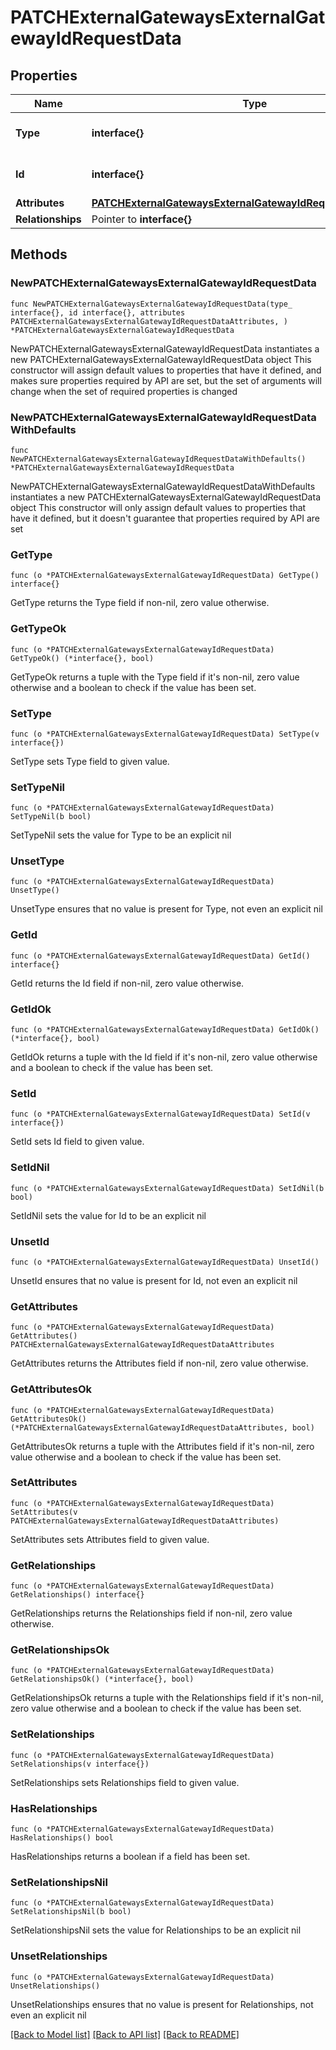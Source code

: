 # PATCHExternalGatewaysExternalGatewayIdRequestData

## Properties

Name | Type | Description | Notes
------------ | ------------- | ------------- | -------------
**Type** | **interface{}** | The resource&#39;s type | 
**Id** | **interface{}** | The resource&#39;s id | 
**Attributes** | [**PATCHExternalGatewaysExternalGatewayIdRequestDataAttributes**](PATCHExternalGatewaysExternalGatewayIdRequestDataAttributes.md) |  | 
**Relationships** | Pointer to **interface{}** |  | [optional] 

## Methods

### NewPATCHExternalGatewaysExternalGatewayIdRequestData

`func NewPATCHExternalGatewaysExternalGatewayIdRequestData(type_ interface{}, id interface{}, attributes PATCHExternalGatewaysExternalGatewayIdRequestDataAttributes, ) *PATCHExternalGatewaysExternalGatewayIdRequestData`

NewPATCHExternalGatewaysExternalGatewayIdRequestData instantiates a new PATCHExternalGatewaysExternalGatewayIdRequestData object
This constructor will assign default values to properties that have it defined,
and makes sure properties required by API are set, but the set of arguments
will change when the set of required properties is changed

### NewPATCHExternalGatewaysExternalGatewayIdRequestDataWithDefaults

`func NewPATCHExternalGatewaysExternalGatewayIdRequestDataWithDefaults() *PATCHExternalGatewaysExternalGatewayIdRequestData`

NewPATCHExternalGatewaysExternalGatewayIdRequestDataWithDefaults instantiates a new PATCHExternalGatewaysExternalGatewayIdRequestData object
This constructor will only assign default values to properties that have it defined,
but it doesn't guarantee that properties required by API are set

### GetType

`func (o *PATCHExternalGatewaysExternalGatewayIdRequestData) GetType() interface{}`

GetType returns the Type field if non-nil, zero value otherwise.

### GetTypeOk

`func (o *PATCHExternalGatewaysExternalGatewayIdRequestData) GetTypeOk() (*interface{}, bool)`

GetTypeOk returns a tuple with the Type field if it's non-nil, zero value otherwise
and a boolean to check if the value has been set.

### SetType

`func (o *PATCHExternalGatewaysExternalGatewayIdRequestData) SetType(v interface{})`

SetType sets Type field to given value.


### SetTypeNil

`func (o *PATCHExternalGatewaysExternalGatewayIdRequestData) SetTypeNil(b bool)`

 SetTypeNil sets the value for Type to be an explicit nil

### UnsetType
`func (o *PATCHExternalGatewaysExternalGatewayIdRequestData) UnsetType()`

UnsetType ensures that no value is present for Type, not even an explicit nil
### GetId

`func (o *PATCHExternalGatewaysExternalGatewayIdRequestData) GetId() interface{}`

GetId returns the Id field if non-nil, zero value otherwise.

### GetIdOk

`func (o *PATCHExternalGatewaysExternalGatewayIdRequestData) GetIdOk() (*interface{}, bool)`

GetIdOk returns a tuple with the Id field if it's non-nil, zero value otherwise
and a boolean to check if the value has been set.

### SetId

`func (o *PATCHExternalGatewaysExternalGatewayIdRequestData) SetId(v interface{})`

SetId sets Id field to given value.


### SetIdNil

`func (o *PATCHExternalGatewaysExternalGatewayIdRequestData) SetIdNil(b bool)`

 SetIdNil sets the value for Id to be an explicit nil

### UnsetId
`func (o *PATCHExternalGatewaysExternalGatewayIdRequestData) UnsetId()`

UnsetId ensures that no value is present for Id, not even an explicit nil
### GetAttributes

`func (o *PATCHExternalGatewaysExternalGatewayIdRequestData) GetAttributes() PATCHExternalGatewaysExternalGatewayIdRequestDataAttributes`

GetAttributes returns the Attributes field if non-nil, zero value otherwise.

### GetAttributesOk

`func (o *PATCHExternalGatewaysExternalGatewayIdRequestData) GetAttributesOk() (*PATCHExternalGatewaysExternalGatewayIdRequestDataAttributes, bool)`

GetAttributesOk returns a tuple with the Attributes field if it's non-nil, zero value otherwise
and a boolean to check if the value has been set.

### SetAttributes

`func (o *PATCHExternalGatewaysExternalGatewayIdRequestData) SetAttributes(v PATCHExternalGatewaysExternalGatewayIdRequestDataAttributes)`

SetAttributes sets Attributes field to given value.


### GetRelationships

`func (o *PATCHExternalGatewaysExternalGatewayIdRequestData) GetRelationships() interface{}`

GetRelationships returns the Relationships field if non-nil, zero value otherwise.

### GetRelationshipsOk

`func (o *PATCHExternalGatewaysExternalGatewayIdRequestData) GetRelationshipsOk() (*interface{}, bool)`

GetRelationshipsOk returns a tuple with the Relationships field if it's non-nil, zero value otherwise
and a boolean to check if the value has been set.

### SetRelationships

`func (o *PATCHExternalGatewaysExternalGatewayIdRequestData) SetRelationships(v interface{})`

SetRelationships sets Relationships field to given value.

### HasRelationships

`func (o *PATCHExternalGatewaysExternalGatewayIdRequestData) HasRelationships() bool`

HasRelationships returns a boolean if a field has been set.

### SetRelationshipsNil

`func (o *PATCHExternalGatewaysExternalGatewayIdRequestData) SetRelationshipsNil(b bool)`

 SetRelationshipsNil sets the value for Relationships to be an explicit nil

### UnsetRelationships
`func (o *PATCHExternalGatewaysExternalGatewayIdRequestData) UnsetRelationships()`

UnsetRelationships ensures that no value is present for Relationships, not even an explicit nil

[[Back to Model list]](../README.md#documentation-for-models) [[Back to API list]](../README.md#documentation-for-api-endpoints) [[Back to README]](../README.md)



